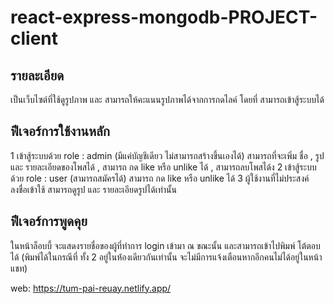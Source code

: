 # react-express-mongodb-PROJECT-client

รายละเอียด
----------------------
เป็นเว็บไซต์ที่ใช้ดูรูปภาพ และ สามารถให้คะแนนรูปภาพได้จากการกดไลค์ โดยที่ สามารถเข้าสู้ระบบได้

ฟีเจอร์การใช้งานหลัก
----------------------
1 เข้าสู้ระบบด้วย role : admin (มีแค่บัญชีเดียว ไม่สามารถสร้างขึ้นเองได้) สามารถที่จะเพิ่ม ชื่อ , รูป และ รายละเอียดของโพสได้ , สามารถ กด like หรือ unlike ได้ , สามารถลบโพสได้ง
2 เข้าสู้ระบบด้วย role : user (สามารถสมัครได้)  สามารถ กด like หรือ unlike ได้
3 ผู้ใช้งานที่ไม่ประสงค์ลงชื่อเข้าใช้ สามารถดูรูป และ รายละเอียดรูปได้เท่านั้น 

ฟีเจอร์การพูดคุย 
----------------------
ในหน้าล็อบบี้ จะแสดงรายชื่อของผู้ที่ทำการ login เข้ามา ณ ขณะนั้น และสามารถเข้าไปพิมพ์ โต้ตอบได้ (พิมพ์ได้ในกรณีที่ ทั้ง 2 อยู่ในห่้องเดียวกันเท่านั้น จะไม่มีการแจ้งเตือนหากอีกคนไม่ได้อยู่ในหน้าแชท)

web: https://tum-pai-reuay.netlify.app/
